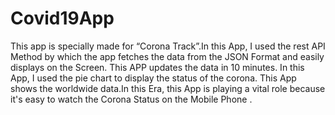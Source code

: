 # Covid19App
This app is specially made for “Corona Track”.In this App, I used the rest API Method by which the app fetches the data from the JSON Format and easily displays on the Screen.
This APP updates the data in 10 minutes. In this App, I used the pie chart to display the status of the corona. 
This App shows the worldwide data.In this Era, this App is playing a vital role because it's easy to watch the Corona Status on the Mobile Phone .



